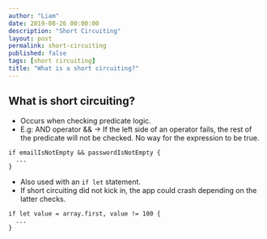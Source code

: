 ```yaml
---
author: "Liam"
date: 2019-08-26 00:00:00
description: "Short Circuiting"
layout: post
permalink: short-circuiting
published: false
tags: [short circuiting]
title: "What is a short circuiting?"
---
```


## What is short circuiting?

- Occurs when checking predicate logic.
- E.g: AND operator && -> If the left side of an operator fails, the rest of the predicate will not be checked. No way for the expression to be true.

```
if emailIsNotEmpty && passwordIsNotEmpty {
  ...
}
```

- Also used with an `if let` statement.
- If short circuiting did not kick in, the app could crash depending on the latter checks.

```
if let value = array.first, value != 100 {
  ...
}
```
